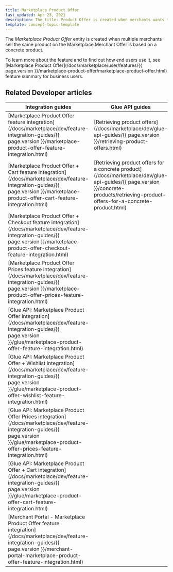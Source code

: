 ```yaml
---
title: Marketplace Product Offer
last_updated: Apr 23, 2021
description: The title: Product Offer is created when merchants wants to sell products already available on Marketplace.
template: concept-topic-template
---
```


The *Marketplace Product Offer* entity is created when multiple merchants sell the same product on the Marketplace.Merchant Offer is based on a concrete product.

To learn more about the feature and to find out how end users use it, see [Marketplace Product Offer](/docs/marketplace/user/features/{{ page.version }}/marketplace-product-offer/marketplace-product-offer.html) feature summary for business users.

## Related Developer articles


|Integration guides  |Glue API guides  |Data import  |
|---------|---------|---------|
|[Marketplace Product Offer feature integration](/docs/marketplace/dev/feature-integration-guides/{{ page.version }}/marketplace-product-offer-feature-integration.html)     | [Retrieving product offers](/docs/marketplace/dev/glue-api-guides/{{ page.version }}/retrieving-product-offers.html)       | [File details: combined_merchant_product_offer.csv](/docs/marketplace/dev/data-import/{{ page.version }}/file-details-combined-merchant-product-offer-csv.html)        |
|[Marketplace Product Offer + Cart feature integration](/docs/marketplace/dev/feature-integration-guides/{{ page.version }}/marketplace-product-offer-cart-feature-integration.html)     |[Retrieving product offers for a concrete product](/docs/marketplace/dev/glue-api-guides/{{ page.version }}/concrete-products/retrieving-product-offers-for-a-concrete-product.html)         |[File details: merchant_product_offer.csv](/docs/marketplace/dev/data-import/{{ page.version }}/file-details-merchant-product-offer-csv.html)         |
| [Marketplace Product Offer + Checkout feature integration](/docs/marketplace/dev/feature-integration-guides/{{ page.version }}/marketplace-product-offer-checkout-feature-integration.html)    |        | [File details: product_offer_stock.csv](/docs/marketplace/dev/data-import/{{ page.version }}/file-details-product-offer-stock-csv.html)        |
| [Marketplace Product Offer Prices feature integration](/docs/marketplace/dev/feature-integration-guides/{{ page.version }}/marketplace-product-offer-prices-feature-integration.html)    |        | [File details: product_offer_validity.csv](/docs/marketplace/dev/data-import/{{ page.version }}/file-details-product-offer-validity-csv.html)        |
| [Glue API: Marketplace Product Offer integration](/docs/marketplace/dev/feature-integration-guides/{{ page.version }}/glue/marketplace-product-offer-feature-integration.html)    |        |  [File details: price-product-offer.csv](/docs/marketplace/dev/data-import/{{ page.version }}/file-details-price-product-offer-csv.html)       |
| [Glue API: Marketplace Product Offer + Wishlist integration](/docs/marketplace/dev/feature-integration-guides/{{ page.version }}/glue/marketplace-product-offer-wishlist-feature-integration.html)    |         |[File details: merchant_product_offer_store.csv](/docs/marketplace/dev/data-import/{{ page.version }}/file-details-merchant-product-offer-store-csv.html)         |
| [Glue API: Marketplace Product Offer Prices integration](/docs/marketplace/dev/feature-integration-guides/{{ page.version }}/glue/marketplace-product-offer-prices-feature-integration.html)    |         |         |
| [Glue API: Marketplace Product Offer + Cart integration](/docs/marketplace/dev/feature-integration-guides/{{ page.version }}/glue/marketplace-product-offer-cart-feature-integration.html)    |         |         |
| [Merchant Portal - Marketplace Product Offer feature integration](/docs/marketplace/dev/feature-integration-guides/{{ page.version }}/merchant-portal-marketplace-product-offer-feature-integration.html)    |         |         |
